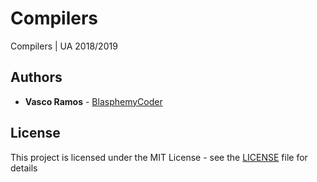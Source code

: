 # Compilers
Compilers | UA 2018/2019 

## Authors
* **Vasco Ramos** - [BlasphemyCoder](https://github.com/BlasphemyCoder)

## License
This project is licensed under the MIT License - see the [LICENSE](LICENSE) file for details
